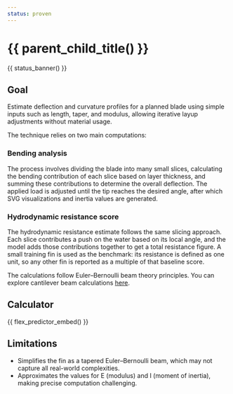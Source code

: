 ```yaml
---
status: proven
---
```

# {{ parent_child_title() }}
{{ status_banner() }}

## Goal

Estimate deflection and curvature profiles for a planned blade using simple inputs such as length, taper, and modulus,
allowing iterative layup adjustments without material usage.

The technique relies on two main computations:

### Bending analysis

The process involves dividing the blade into many small slices, calculating the bending contribution of each slice based
on layer thickness, and summing these contributions to determine the overall deflection. The applied load is adjusted
until the tip reaches the desired angle, after which SVG visualizations and inertia values are generated.

### Hydrodynamic resistance score

The hydrodynamic resistance estimate follows the same slicing approach. Each slice contributes a push on the water based
on its local angle, and the model adds those contributions together to get a total resistance figure. A small training
fin is used as the benchmark: its resistance is defined as one unit, so any other fin is reported as a multiple of that
baseline score.

The calculations follow Euler–Bernoulli beam theory principles. You can explore cantilever beam
calculations [here](https://calcresource.com/statics-cantilever-beam.html).


## Calculator
{{ flex_predictor_embed() }}

## Limitations

- Simplifies the fin as a tapered Euler–Bernoulli beam, which may not capture all real-world complexities.
- Approximates the values for E (modulus) and I (moment of inertia), making precise computation challenging.
